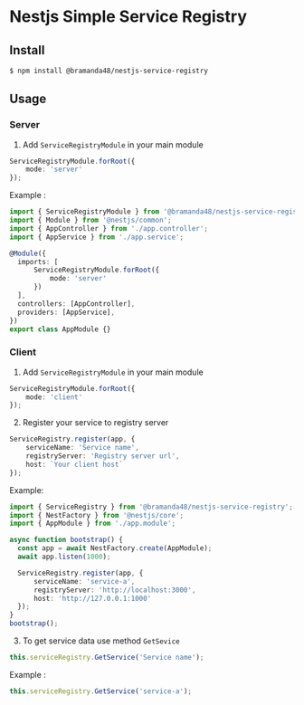 <h1>Nestjs Simple Service Registry</h1>

## Install
```bash
$ npm install @bramanda48/nestjs-service-registry
```

## Usage
### Server
1. Add `ServiceRegistryModule` in your main module
```ts
ServiceRegistryModule.forRoot({
    mode: 'server'
});
```
Example :
```ts
import { ServiceRegistryModule } from '@bramanda48/nestjs-service-registry';
import { Module } from '@nestjs/common';
import { AppController } from './app.controller';
import { AppService } from './app.service';

@Module({
  imports: [
      ServiceRegistryModule.forRoot({
          mode: 'server'
      })
  ],
  controllers: [AppController],
  providers: [AppService],
})
export class AppModule {}
```

### Client
1. Add `ServiceRegistryModule` in your main module 
```ts
ServiceRegistryModule.forRoot({
    mode: 'client'
});
```
2. Register your service to registry server
```ts
ServiceRegistry.register(app, {
    serviceName: 'Service name',
    registryServer: 'Registry server url',
    host: `Your client host`
});
```
Example:
```ts
import { ServiceRegistry } from '@bramanda48/nestjs-service-registry';
import { NestFactory } from '@nestjs/core';
import { AppModule } from './app.module';

async function bootstrap() {
  const app = await NestFactory.create(AppModule);
  await app.listen(1000);

  ServiceRegistry.register(app, {
      serviceName: 'service-a',
      registryServer: 'http://localhost:3000',
      host: 'http://127.0.0.1:1000'
  });
}
bootstrap();
```
3. To get service data use method `GetSevice`
```ts
this.serviceRegistry.GetService('Service name');
```
Example :
```ts
this.serviceRegistry.GetService('service-a');
```
